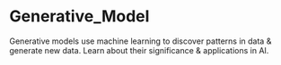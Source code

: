 # Generative_Model
Generative models use machine learning to discover patterns in data &amp; generate new data. Learn about their significance &amp; applications in AI.
